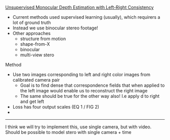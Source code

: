 [Unsupervised Monocular Depth Estimation with Left-Right Consistency](https://openaccess.thecvf.com/content_cvpr_2017/papers/Godard_Unsupervised_Monocular_Depth_CVPR_2017_paper.pdf)

- Current methods used supervised learning (usually), which requirers a lot of ground truth
- Instead we use binocular stereo footage!
- Other approaches
  - structure from motion
  - shape-from-X
  - binocular
  - multi-view stero


Method
- Use two images corresponding to left and right color images from calibrated camera pair
  - Goal is to find dense that correspondence fields that when applied to the left image would enable us to reconstruct the right image
  - The same should be true for the other way also! I.e apply d to right and get left
- Loss has four output scales (EQ 1 / FIG 2)
- 


----
I think we will try to implement this, use single camera, but with video.
Should be possible to model stero with single camera + time

